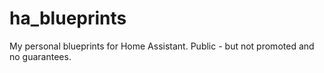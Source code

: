 # ha_blueprints

My personal blueprints for Home Assistant.  Public - but not promoted and no guarantees.
